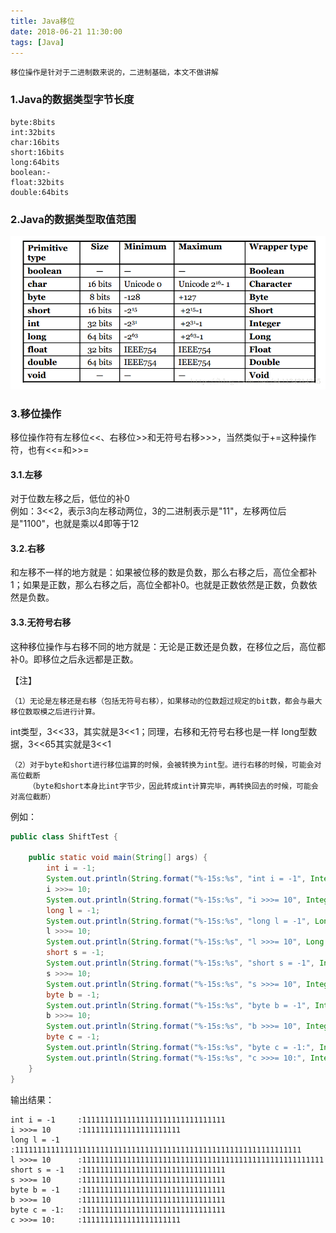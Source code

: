 ```yaml
---
title: Java移位
date: 2018-06-21 11:30:00
tags: [Java]
---
```


```
移位操作是针对于二进制数来说的，二进制基础，本文不做讲解
```

### 1.Java的数据类型字节长度

```
byte:8bits
int:32bits
char:16bits
short:16bits
long:64bits
boolean:-
float:32bits
double:64bits
```

### 2.Java的数据类型取值范围
![data range](java-shift/01-data-range.png)<br/>

### 3.移位操作
移位操作符有左移位<<、右移位>>和无符号右移>>>，当然类似于+=这种操作符，也有<<=和>>=

#### 3.1.左移
对于位数左移之后，低位的补0<br>
例如：3<<2，表示3向左移动两位，3的二进制表示是"11"，左移两位后是"1100"，也就是乘以4即等于12

#### 3.2.右移
和左移不一样的地方就是：如果被位移的数是负数，那么右移之后，高位全都补1；如果是正数，那么右移之后，高位全都补0。也就是正数依然是正数，负数依然是负数。

#### 3.3.无符号右移
这种移位操作与右移不同的地方就是：无论是正数还是负数，在移位之后，高位都补0。即移位之后永远都是正数。

【注】
```
（1）无论是左移还是右移（包括无符号右移），如果移动的位数超过规定的bit数，都会与最大移位数取模之后进行计算。
``` 

int类型，3<<33，其实就是3<<1；同理，右移和无符号右移也是一样 
long型数据，3<<65其实就是3<<1

```
（2）对于byte和short进行移位运算的时候，会被转换为int型。进行右移的时候，可能会对高位截断
    （byte和short本身比int字节少，因此转成int计算完毕，再转换回去的时候，可能会对高位截断）
``` 
例如：
```java
public class ShiftTest {

    public static void main(String[] args) {
        int i = -1;
        System.out.println(String.format("%-15s:%s", "int i = -1", Integer.toBinaryString(i)));
        i >>>= 10;
        System.out.println(String.format("%-15s:%s", "i >>>= 10", Integer.toBinaryString(i)));
        long l = -1;
        System.out.println(String.format("%-15s:%s", "long l = -1", Long.toBinaryString(l)));
        l >>>= 10;
        System.out.println(String.format("%-15s:%s", "l >>>= 10", Long.toBinaryString(l)));
        short s = -1;
        System.out.println(String.format("%-15s:%s", "short s = -1", Integer.toBinaryString(s)));
        s >>>= 10;
        System.out.println(String.format("%-15s:%s", "s >>>= 10", Integer.toBinaryString(s)));
        byte b = -1;
        System.out.println(String.format("%-15s:%s", "byte b = -1", Integer.toBinaryString(b)));
        b >>>= 10;
        System.out.println(String.format("%-15s:%s", "b >>>= 10", Integer.toBinaryString(b)));
        byte c = -1;
        System.out.println(String.format("%-15s:%s", "byte c = -1:", Integer.toBinaryString(c)));
        System.out.println(String.format("%-15s:%s", "c >>>= 10:", Integer.toBinaryString(c >>> 10)));
    }
}
```
输出结果：
```
int i = -1     :11111111111111111111111111111111
i >>>= 10      :1111111111111111111111
long l = -1    :1111111111111111111111111111111111111111111111111111111111111111
l >>>= 10      :111111111111111111111111111111111111111111111111111111
short s = -1   :11111111111111111111111111111111
s >>>= 10      :11111111111111111111111111111111
byte b = -1    :11111111111111111111111111111111
b >>>= 10      :11111111111111111111111111111111
byte c = -1:   :11111111111111111111111111111111
c >>>= 10:     :1111111111111111111111
```




